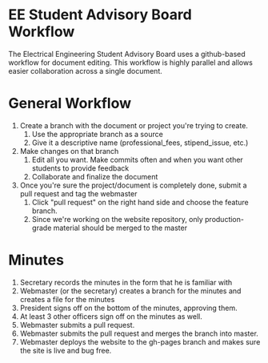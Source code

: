 EE Student Advisory Board Workflow
=====================================

The Electrical Engineering Student Advisory Board uses a github-based workflow 
for document editing. This workflow is highly parallel and allows easier collaboration
across a single document.


# General Workflow
1. Create a branch with the document or project you're trying to create.
    1. Use the appropriate branch as a source
    2. Give it a descriptive name (professional_fees, stipend_issue, etc.) 
2. Make changes on that branch
    1. Edit all you want. Make commits often and when you want other students to provide feedback 
    2. Collaborate and finalize the document
3. Once you're sure the project/document is completely done, submit a pull request and tag the webmaster
    1. Click "pull request" on the right hand side and choose the feature branch.
    2. Since we're working on the website repository, only production-grade material should be merged to the master

# Minutes

1. Secretary records the minutes in the form that he is familiar with
2. Webmaster (or the secretary) creates a branch for the minutes and creates a file for the minutes
3. President signs off on the bottom of the minutes, approving them.
4. At least 3 other officers sign off on the minutes as well.
5. Webmaster submits a pull request.
6. Webmaster submits the pull request and merges the branch into master.
7. Webmaster deploys the website to the gh-pages branch and makes sure the site is live and bug free.


